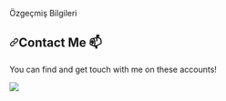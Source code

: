 <div class="Box mt-4">
 <div class="Box-body p-4">
  <div class="text-mono text-small mb-3">
    <div class="d-flex flex-justify-between">
       </div>
<p dir="auto">Özgeçmiş Bilgileri</p>

 <h2 dir="auto"><a id="user-content-contact-me-" class="anchor" aria-hidden="true" href="#contact-me-"><svg class="octicon octicon-link" viewBox="0 0 16 16" version="1.1" width="16" height="16" aria-hidden="true"><path fill-rule="evenodd" d="M7.775 3.275a.75.75 0 001.06 1.06l1.25-1.25a2 2 0 112.83 2.83l-2.5 2.5a2 2 0 01-2.83 0 .75.75 0 00-1.06 1.06 3.5 3.5 0 004.95 0l2.5-2.5a3.5 3.5 0 00-4.95-4.95l-1.25 1.25zm-4.69 9.64a2 2 0 010-2.83l2.5-2.5a2 2 0 012.83 0 .75.75 0 001.06-1.06 3.5 3.5 0 00-4.95 0l-2.5 2.5a3.5 3.5 0 004.95 4.95l1.25-1.25a.75.75 0 00-1.06-1.06l-1.25 1.25a2 2 0 01-2.83 0z"></path></svg></a><a id="user-content-contact-me-" href="#contact-me-"></a>Contact Me <g-emoji class="g-emoji" alias="mailbox" fallback-src="https://github.githubassets.com/images/icons/emoji/unicode/1f4eb.png">📫</g-emoji></h2>
<p dir="auto">You can find and get touch with me on these accounts!</p>
<p dir="auto">
<a href="https://www.linkedin.com/in/muhittinak%C4%B1n/" rel="nofollow"><img src="https://img.shields.io/badge/muhittinakın-follow%20on%20linkedin-blue?style=for-the-badge&amp;logo=linkedin" style="max-width: 100%;"></a>
</p>

</article>
  </div>
</div>





